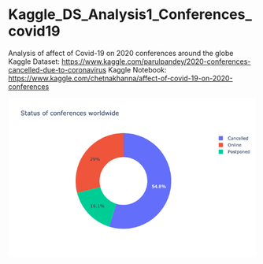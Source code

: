 # Kaggle_DS_Analysis1_Conferences_covid19
Analysis of affect of Covid-19 on 2020 conferences around the globe
Kaggle Dataset: https://www.kaggle.com/parulpandey/2020-conferences-cancelled-due-to-coronavirus
Kaggle Notebook: https://www.kaggle.com/chetnakhanna/affect-of-covid-19-on-2020-conferences


![Conferences Status 2020](https://github.com/chetnakhanna16/Kaggle_DS_Analysis1_Conferences_covid19/blob/master/newplot.png)


